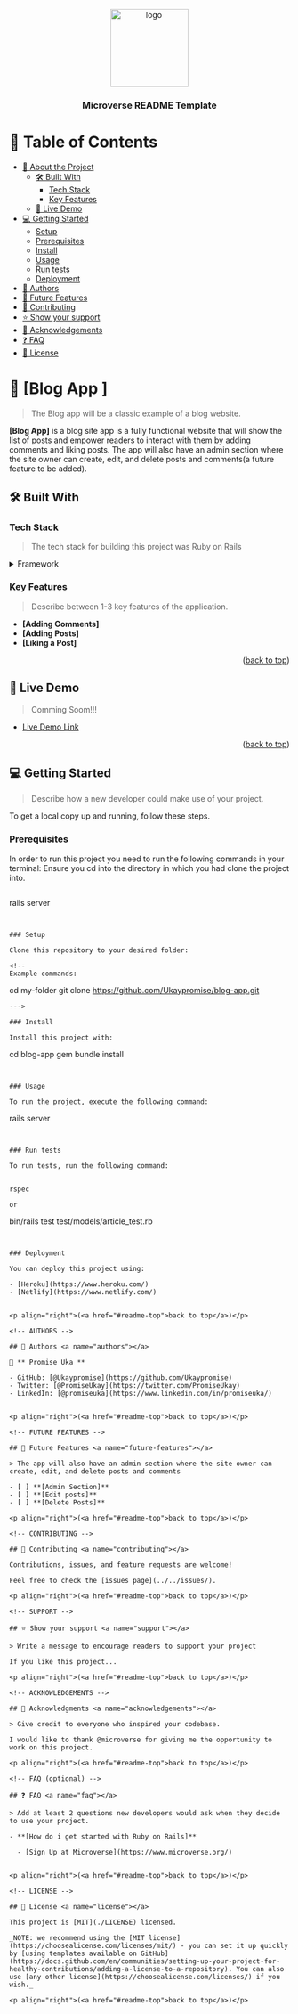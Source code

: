 <a name="readme-top"></a>

<!--
HOW TO USE:
This is an example of how you may give instructions on setting up your project locally.

Modify this file to match your project and remove sections that don't apply.

REQUIRED SECTIONS:
- Table of Contents
- About the Project
  - Built With
  - Live Demo
- Getting Started
- Authors
- Future Features
- Contributing
- Show your support
- Acknowledgements
- License

After you're finished please remove all the comments and instructions!
-->

<div align="center">

  <img src="murple_logo.png" alt="logo" width="140"  height="auto" />
  <br/>

  <h3><b>Microverse README Template</b></h3>

</div>

<!-- TABLE OF CONTENTS -->

# 📗 Table of Contents

- [📖 About the Project](#about-project)
  - [🛠 Built With](#built-with)
    - [Tech Stack](#tech-stack)
    - [Key Features](#key-features)
  - [🚀 Live Demo](#live-demo)
- [💻 Getting Started](#getting-started)
  - [Setup](#setup)
  - [Prerequisites](#prerequisites)
  - [Install](#install)
  - [Usage](#usage)
  - [Run tests](#run-tests)
  - [Deployment](#triangular_flag_on_post-deployment)
- [👥 Authors](#authors)
- [🔭 Future Features](#future-features)
- [🤝 Contributing](#contributing)
- [⭐️ Show your support](#support)
- [🙏 Acknowledgements](#acknowledgements)
- [❓ FAQ](#faq)
- [📝 License](#license)

<!-- PROJECT DESCRIPTION -->

# 📖 [Blog App ] <a name="blog-app"></a>

> The Blog app will be a classic example of a blog website. 

**[Blog App]** is a blog site app is a fully functional website that will show the list of posts and empower readers to interact with them by adding comments and liking posts. The app will also have an admin section where the site owner can create, edit, and delete posts and comments(a future feature to be added).

## 🛠 Built With <a name="built-with"></a>

### Tech Stack <a name="tech-stack"></a>

> The tech stack for building this project was Ruby on Rails

<details>
  <summary>Framework</summary>
  <ul>
    <li><a href="https://guides.rubyonrails.org/getting_started.html">Ruby on Rails</a></li>
  </ul>
</details>



<!-- Features -->

### Key Features <a name="key-features"></a>

> Describe between 1-3 key features of the application.

- **[Adding Comments]**
- **[Adding Posts]**
- **[Liking a Post]**

<p align="right">(<a href="#readme-top">back to top</a>)</p>

<!-- LIVE DEMO -->

## 🚀 Live Demo <a name="live-demo"></a>

> Comming Soom!!!

- [Live Demo Link](https://yourdeployedapplicationlink.com)

<p align="right">(<a href="#readme-top">back to top</a>)</p>

<!-- GETTING STARTED -->

## 💻 Getting Started <a name="getting-started"></a>

> Describe how a new developer could make use of your project.

To get a local copy up and running, follow these steps.

### Prerequisites

In order to run this project you need to run the following commands in your terminal:
Ensure you cd into the directory in which you had clone the project into.

```sh


```
 rails server
```


### Setup

Clone this repository to your desired folder:

<!--
Example commands:

```
  cd my-folder
  git clone https://github.com/Ukaypromise/blog-app.git
```
--->

### Install

Install this project with:

```
  cd blog-app
  gem bundle install
```


### Usage

To run the project, execute the following command:

```
  rails server
```


### Run tests

To run tests, run the following command:
  
  ```
    rspec
  ```
  or

```
  bin/rails test test/models/article_test.rb
```


### Deployment

You can deploy this project using:

- [Heroku](https://www.heroku.com/)
- [Netlify](https://www.netlify.com/)
 

<p align="right">(<a href="#readme-top">back to top</a>)</p>

<!-- AUTHORS -->

## 👥 Authors <a name="authors"></a>

👤 ** Promise Uka **

- GitHub: [@Ukaypromise](https://github.com/Ukaypromise)
- Twitter: [@PromiseUkay](https://twitter.com/PromiseUkay)
- LinkedIn: [@promiseuka](https://www.linkedin.com/in/promiseuka/)


<p align="right">(<a href="#readme-top">back to top</a>)</p>

<!-- FUTURE FEATURES -->

## 🔭 Future Features <a name="future-features"></a>

> The app will also have an admin section where the site owner can create, edit, and delete posts and comments

- [ ] **[Admin Section]**
- [ ] **[Edit posts]**
- [ ] **[Delete Posts]**

<p align="right">(<a href="#readme-top">back to top</a>)</p>

<!-- CONTRIBUTING -->

## 🤝 Contributing <a name="contributing"></a>

Contributions, issues, and feature requests are welcome!

Feel free to check the [issues page](../../issues/).

<p align="right">(<a href="#readme-top">back to top</a>)</p>

<!-- SUPPORT -->

## ⭐️ Show your support <a name="support"></a>

> Write a message to encourage readers to support your project

If you like this project...

<p align="right">(<a href="#readme-top">back to top</a>)</p>

<!-- ACKNOWLEDGEMENTS -->

## 🙏 Acknowledgments <a name="acknowledgements"></a>

> Give credit to everyone who inspired your codebase.

I would like to thank @microverse for giving me the opportunity to work on this project.

<p align="right">(<a href="#readme-top">back to top</a>)</p>

<!-- FAQ (optional) -->

## ❓ FAQ <a name="faq"></a>

> Add at least 2 questions new developers would ask when they decide to use your project.

- **[How do i get started with Ruby on Rails]**

  - [Sign Up at Microverse](https://www.microverse.org/)


<p align="right">(<a href="#readme-top">back to top</a>)</p>

<!-- LICENSE -->

## 📝 License <a name="license"></a>

This project is [MIT](./LICENSE) licensed.

_NOTE: we recommend using the [MIT license](https://choosealicense.com/licenses/mit/) - you can set it up quickly by [using templates available on GitHub](https://docs.github.com/en/communities/setting-up-your-project-for-healthy-contributions/adding-a-license-to-a-repository). You can also use [any other license](https://choosealicense.com/licenses/) if you wish._

<p align="right">(<a href="#readme-top">back to top</a>)</p>
